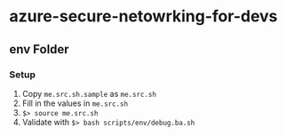 # azure-secure-netowrking-for-devs

## env Folder

### Setup

1. Copy `me.src.sh.sample` as `me.src.sh`
1. Fill in the values in `me.src.sh`
1. `$> source me.src.sh`
1. Validate with `$> bash scripts/env/debug.ba.sh`
